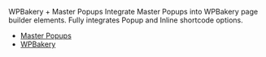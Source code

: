 WPBakery + Master Popups
Integrate Master Popups into WPBakery page builder elements. Fully integrates Popup and Inline shortcode options.

* [Master Popups](https://masterpopups.com)
* [WPBakery](https://wpbakery.com)
